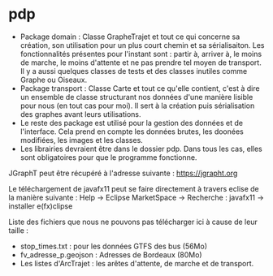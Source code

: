# pdp

 - Package domain : Classe GrapheTrajet et tout ce qui concerne sa création, son utilisation pour un plus court chemin et sa sérialisaiton. Les fonctionnalités présentes pour l'instant sont : partir à, arriver à, le moins de marche, le moins d'attente et ne pas prendre tel moyen de transport. Il y a aussi quelques classes de tests et des classes inutiles comme Graphe ou Oiseaux.
 - Package transport : Classe Carte et tout ce qu'elle contient, c'est à dire un ensemble de classe structurant nos données d'une manière lisible pour nous (en tout cas pour moi). Il sert à la création puis sérialisation des graphes avant leurs utilisations.
- Le reste des package est utilisé pour la gestion des données et de l'interface. Cela prend en compte les données brutes, les doonées modifiées, les images et les classes.
- Les librairies devraient être dans le dossier pdp. Dans tous les cas, elles sont obligatoires pour que le programme fonctionne.

JGraphT peut être récupéré à l'adresse suivante : https://jgrapht.org

Le téléchargement de javafx11 peut se faire directement à travers eclise de la manière suivante :
 Help -> Eclipse MarketSpace -> Recherche : javafx11 -> installer e(fx)clipse

Liste des fichiers que nous ne pouvons pas télécharger ici à cause de leur taille :
- stop_times.txt : pour les données GTFS des bus (56Mo)
- fv_adresse_p.geojson : Adresses de Bordeaux (80Mo)
- Les listes d'ArcTrajet : les arêtes d'attente, de marche et de transport.
